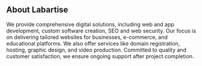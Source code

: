 ## About Labartise

We provide comprehensive digital solutions, including web and app development, custom software creation, SEO and web security. Our focus is on delivering tailored websites for businesses, e-commerce, and educational platforms. We also offer services like domain registration, hosting, graphic design, and video production. Committed to quality and customer satisfaction, we ensure ongoing support after project completion.
